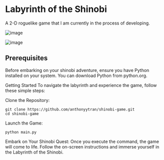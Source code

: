 # Labyrinth of the Shinobi

A 2-D roguelike game that I am currently in the process of developing.

![image](https://github.com/anthonyytran/shinobi-game/assets/62272435/b0efb803-2f61-4f62-b1fc-e9ab9152f900)

![image](https://github.com/anthonyytran/shinobi-game/assets/62272435/ffb4a4ac-fdef-4f3d-bdac-8e4ca7cf89e4)

## Prerequisites
Before embarking on your shinobi adventure, ensure you have Python installed on your system. You can download Python from python.org.

Getting Started
To navigate the labyrinth and experience the game, follow these simple steps:

Clone the Repository:
```
git clone https://github.com/anthonyytran/shinobi-game.git
cd shinobi-game
```

Launch the Game:
```
python main.py
```
Embark on Your Shinobi Quest:
Once you execute the command, the game will come to life. Follow the on-screen instructions and immerse yourself in the Labyrinth of the Shinobi.
